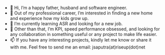 - 👋 Hi, I’m a happy father, husband and software engineer.
- 👀 Out of my professional career, I’m interested in finding a new home and experience how my kids grow up.
- 🌱 I’m currently learning ASR and looking for a new job.
- 💞️ Other than that, I’m KPI, speed performance obsessed, and looking for any collaboration in something useful or any project to make life easier.
- 📫 If you have any interesting projects, kindly let me know or share it with me. Feel free to send me an email: jsaputra(at)riseup(dot)net

<!---
Peace and out!
--->
